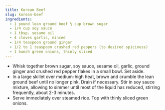 ```yaml
---
title: Korean Beef
slug: korean-beef
ingredients:
  - 1 pound lean ground beef ⅓ cup brown sugar
  - 1/4 cup soy sauce
  - 1 tbsp. sesame oil
  - 4 cloves garlic, minced
  - 1/4 teaspoon ground ginger
  - 1/2 to 1 teaspoon crushed red peppers (to desired spiciness)
  - 1 bunch green onions, thinly sliced
---
```


* Whisk together brown sugar, soy sauce, sesame oil, garlic, ground ginger and crushed red pepper flakes in a small bowl. Set aside.
* In a large skillet over medium-high heat, brown and crumble the lean ground beef until no longer pink. Drain if necessary. Stir in soy sauce mixture, allowing to simmer until most of the liquid has reduced, stirring frequently, about 2-3 minutes.
* Serve immediately over steamed rice. Top with thinly sliced green onions.
